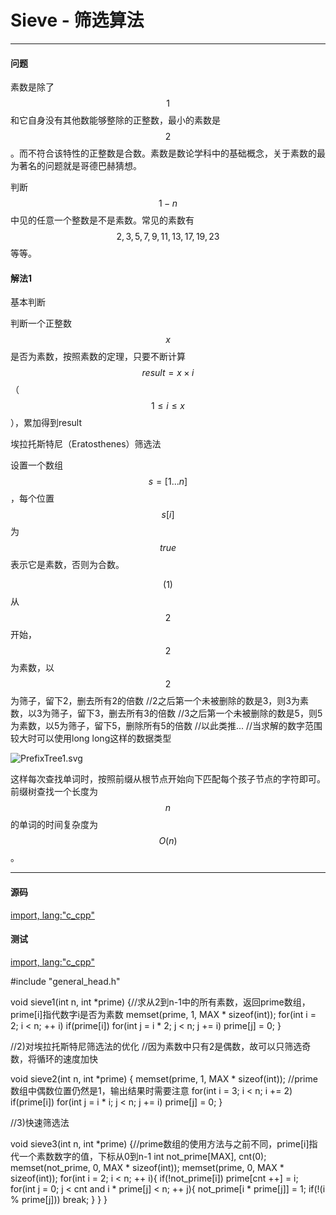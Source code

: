 # Sieve - 筛选算法

--------

#### 问题

素数是除了$$ 1 $$和它自身没有其他数能够整除的正整数，最小的素数是$$ 2 $$。而不符合该特性的正整数是合数。素数是数论学科中的基础概念，关于素数的最为著名的问题就是哥德巴赫猜想。

判断$$ 1 - n $$中见的任意一个整数是不是素数。常见的素数有$$ 2, 3, 5, 7, 9, 11, 13, 17, 19, 23 $$等等。

#### 解法1

基本判断

判断一个正整数$$ x $$是否为素数，按照素数的定理，只要不断计算$$ result = x \times i $$（$$ 1 \le  i \le  x $$），累加得到result


埃拉托斯特尼（Eratosthenes）筛选法

设置一个数组$$ s = [1...n] $$，每个位置$$ s[i] $$为$$ true $$表示它是素数，否则为合数。

$$ (1) $$ 从$$ 2 $$开始，$$ 2 $$为素数，以$$ 2 $$为筛子，留下2，删去所有2的倍数
//2之后第一个未被删除的数是3，则3为素数，以3为筛子，留下3，删去所有3的倍数
//3之后第一个未被删除的数是5，则5为素数，以5为筛子，留下5，删除所有5的倍数
//以此类推...
//当求解的数字范围较大时可以使用long long这样的数据类型


![PrefixTree1.svg](../res/PrefixTree1.svg)

这样每次查找单词时，按照前缀从根节点开始向下匹配每个孩子节点的字符即可。前缀树查找一个长度为$$ n $$的单词的时间复杂度为$$ O(n) $$。

--------

#### 源码

[import, lang:"c_cpp"](../../../src/DataStructure/PrefixTree.hpp)

#### 测试

[import, lang:"c_cpp"](../../../src/DataStructure/PrefixTree.cpp)

#include "general_head.h"

void sieve1(int n, int *prime)
{//求从2到n-1中的所有素数，返回prime数组，prime[i]指代数字i是否为素数
	memset(prime, 1, MAX * sizeof(int));
	for(int i = 2; i < n; ++ i)
		if(prime[i])
			for(int j = i * 2; j < n; j += i)
				prime[j] = 0;
}

//2)对埃拉托斯特尼筛选法的优化
//因为素数中只有2是偶数，故可以只筛选奇数，将循环的速度加快

void sieve2(int n, int *prime)
{
	memset(prime, 1, MAX * sizeof(int));
	//prime数组中偶数位置仍然是1，输出结果时需要注意
	for(int i = 3; i < n; i += 2)
		if(prime[i])
			for(int j = i * i; j < n; j += i)
				prime[j] = 0;
}

//3)快速筛选法

void sieve3(int n, int *prime)
{//prime数组的使用方法与之前不同，prime[i]指代一个素数数字的值，下标从0到n-1
	int not_prime[MAX], cnt(0);
	memset(not_prime, 0, MAX * sizeof(int));
	memset(prime, 0, MAX * sizeof(int));
	for(int i = 2; i < n; ++ i){
		if(!not_prime[i])
			prime[cnt ++] = i;
		for(int j = 0; j < cnt and i * prime[j] < n; ++ j){
			not_prime[i * prime[j]] = 1;
			if(!(i % prime[j]))
				break;
		}
	}
}
